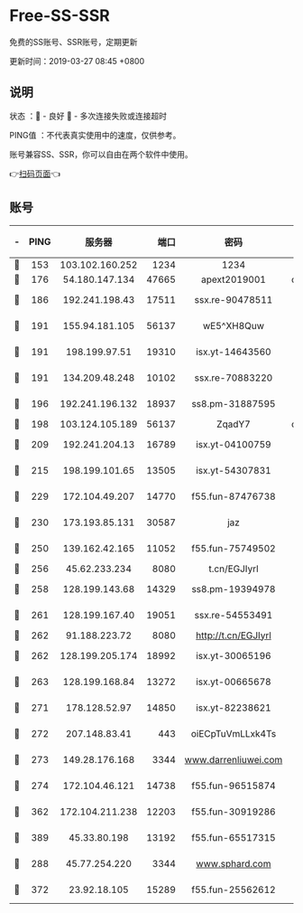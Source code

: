# Free-SS-SSR

免费的SS账号、SSR账号，定期更新

更新时间：2019-03-27 08:45 +0800

## 说明

状态     ：🙂 - 良好 🙁 - 多次连接失败或连接超时

PING值   ：不代表真实使用中的速度，仅供参考。

账号兼容SS、SSR，你可以自由在两个软件中使用。

👉[扫码页面](https://liesauer.github.io/Free-SS-SSR/)👈

## 账号

|-|PING|服务器|端口|密码|加密方式|区域|
|:----:|:----:|:-----:|-----:|:----:|:----:|:----:|
|🙂|153|103.102.160.252|1234|1234|rc4-md5|JP|
|🙂|176|54.180.147.134|47665|apext2019001|chacha20|KR|
|🙂|186|192.241.198.43|17511|ssx.re-90478511|aes-256-cfb|US|
|🙂|191|155.94.181.105|56137|wE5^XH8Quw|aes-256-cfb|US|
|🙂|191|198.199.97.51|19310|isx.yt-14643560|aes-256-cfb|US|
|🙂|191|134.209.48.248|10102|ssx.re-70883220|aes-256-cfb|US|
|🙂|196|192.241.196.132|18937|ss8.pm-31887595|aes-256-cfb|US|
|🙂|198|103.124.105.189|56137|ZqadY7|chacha20|US|
|🙂|209|192.241.204.13|16789|isx.yt-04100759|aes-256-cfb|US|
|🙂|215|198.199.101.65|13505|isx.yt-54307831|aes-256-cfb|US|
|🙂|229|172.104.49.207|14770|f55.fun-87476738|aes-256-cfb|SG|
|🙂|230|173.193.85.131|30587|jaz|aes-256-cfb|US|
|🙂|250|139.162.42.165|11052|f55.fun-75749502|aes-256-cfb|SG|
|🙂|256|45.62.233.234|8080|t.cn/EGJIyrl|rc4-md5|CA|
|🙂|258|128.199.143.68|14329|ss8.pm-19394978|aes-256-cfb|SG|
|🙂|261|128.199.167.40|19051|ssx.re-54553491|aes-256-cfb|SG|
|🙂|262|91.188.223.72|8080|http://t.cn/EGJIyrl|rc4-md5|RU|
|🙂|262|128.199.205.174|18992|isx.yt-30065196|aes-256-cfb|SG|
|🙂|263|128.199.168.84|13272|isx.yt-00665678|aes-256-cfb|SG|
|🙂|271|178.128.52.97|14850|isx.yt-82238621|aes-256-cfb|SG|
|🙂|272|207.148.83.41|443|oiECpTuVmLLxk4Ts|aes-256-cfb|AU|
|🙂|273|149.28.176.168|3344|www.darrenliuwei.com|aes-256-cfb|AU|
|🙂|274|172.104.46.121|14738|f55.fun-96515874|aes-256-cfb|SG|
|🙂|362|172.104.211.238|12203|f55.fun-30919286|aes-256-cfb|US|
|🙂|389|45.33.80.198|13192|f55.fun-65517315|aes-256-cfb|US|
|🙂|288|45.77.254.220|3344|www.sphard.com|aes-256-cfb|SG|
|🙂|372|23.92.18.105|15289|f55.fun-25562612|aes-256-cfb|US|
